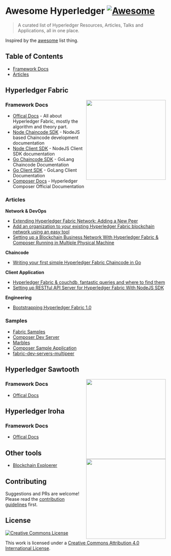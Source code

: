 # Awesome Hyperledger [![Awesome](https://cdn.rawgit.com/sindresorhus/awesome/d7305f38d29fed78fa85652e3a63e154dd8e8829/media/badge.svg)](https://github.com/sindresorhus/awesome)
> A curated list of Hyperledger Resources, Articles, Talks and Applications, all in one place.

Inspired by the [awesome](https://github.com/sindresorhus/awesome) list thing.

## Table of Contents

- [Framework Docs](#framework-docs)
- [Articles](#articles)

## Hyperledger Fabric 
[<img src="https://www.hyperledger.org/wp-content/uploads/2018/03/Hyperledger_Fabric_Logo_Color.png" align="right" width="250">](https://www.hyperledger.org/projects/fabric)

### Framework Docs
* [Offical Docs](https://hyperledger-fabric.readthedocs.io/en/release-1.1/) - All about Hyperledger Fabric, mostly the algorithm and theory part.
* [Node Chaincode SDK](https://fabric-sdk-node.github.io/) - NodeJS based Chaincode development documentation
* [Node Client SDK](https://fabric-sdk-node.github.io/) - NodeJS Client SDK documentation
* [Go Chaincode SDK](https://fabric-sdk-node.github.io/) - GoLang Chaincode Documentation 
* [Go Client SDK](https://godoc.org/github.com/hyperledger/fabric/core/chaincode/shim) - GoLang Client Documentation
* [Composer Docs](https://hyperledger.github.io/composer/latest/introduction/introduction.html) - Hyperledger Composer Official Documentation


### Articles

__Network & DevOps__
* [Extending Hyperledger Fabric Network: Adding a New Peer](https://medium.com/@wahabjawed/extending-hyperledger-fabric-network-adding-a-new-peer-4f52f70a7217)
* [Add an organization to your existing Hyperledger Fabric blockchain network using an easy tool](https://www.ibm.com/developerworks/cloud/library/cl-add-an-organization-to-your-hyperledger-fabric-blockchain/index.html)
* [Setting up a Blockchain Business Network With Hyperledger Fabric & Composer Running in Multiple Physical Machine](https://www.skcript.com/svr/setting-up-a-blockchain-business-network-with-hyperledger-fabric-and-composer-running-in-multiple-physical-machine/)

__Chaincode__
* [Writing your first simple Hyperledger Fabric Chaincode in Go](https://www.skcript.com/svr/writing-your-first-simple-hyperledger-fabric-chaincode-in-go/)

__Client Application__
* [Hyperledger Fabric & couchdb, fantastic queries and where to find them](https://medium.com/wearetheledger/hyperledger-fabric-couchdb-fantastic-queries-and-where-to-find-them-f8a3aecef767)
* [Setting up RESTful API Server for Hyperledger Fabric With NodeJS SDK](https://www.skcript.com/svr/setting-up-restful-api-server-for-hyperledger-fabric-with-nodejs-sdk/)


__Engineering__
* [Bootstrapping Hyperledger Fabric 1.0](https://linuxctl.com/2017/08/bootstrapping-hyperledger-fabric-1.0/)

### Samples
* [Fabric Samples](https://github.com/hyperledger/fabric-samples)
* [Composer Dev Server](https://github.com/hyperledger/composer-tools/tree/master/packages/fabric-dev-servers)
* [Marbles](https://github.com/IBM-Blockchain/marbles)
* [Composer Sample Application](https://github.com/hyperledger/composer-sample-applications)
* [fabric-dev-servers-multipeer](https://github.com/varun-raj/fabric-dev-servers-multipeer)

## Hyperledger Sawtooth
[<img src="https://www.hyperledger.org/wp-content/uploads/2018/01/Hyperledger_Sawtooth_Logo_Color.png" align="right" width="250">](https://www.hyperledger.org/projects/sawtooth)


### Framework Docs
* [Offical Docs](https://sawtooth.hyperledger.org/docs/core/releases/1.0/introduction.html)


## Hyperledger Iroha

[<img src="https://www.hyperledger.org/wp-content/uploads/2017/12/logo_iroha.png" align="right" width="250">](https://www.hyperledger.org/projects/iroha)

### Framework Docs
* [Offical Docs](http://iroha.readthedocs.io/)


## Other tools
* [Blockchain Exploerer](https://github.com/hyperledger/blockchain-explorer)

## Contributing

Suggestions and PRs are welcome! Please read the [contribution guidelines](CONTRIBUTING.md) first.

## License

[![Creative Commons License](http://i.creativecommons.org/l/by/4.0/88x31.png)](https://creativecommons.org/licenses/by/4.0/)

This work is licensed under a [Creative Commons Attribution 4.0 International License](http://creativecommons.org/licenses/by/4.0/).
